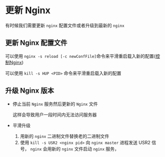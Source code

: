 # 更新 Nginx

有时候我们需要更新 `nginx` 配置文件或者升级到最新的 `nginx`

## 更新 Nginx 配置文件

可以使用 `nginx -s reload [-c newConfFile]`命令来平滑重启载入新的配置([控制Nginx](./control-nginx.md))

可以使用 `kill -s HUP <PID>` 命令来平滑重启载入新的配置

## 升级  Nginx 版本

- 停止当前 `Nginx` 服务然后更新的 `Nginx` 文件

  这样会导致用户一段时间内无法访问服务器

- 平滑升级

  1. 用新的 `nginx` 二进制文件替换老的二进制文件
  2. 使用 `kill -s USR2 <nginx pid>` 向 `nginx master`  进程发送 USR2 信号， `nginx` 会用新的 `nginx` 文件启动 `nginx` 服务，



